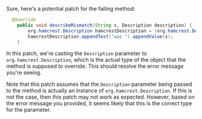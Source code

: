 Sure, here's a potential patch for the failing method:
```java
  @Override
    public void describeMismatch(String s, Description description) {
        org.hamcrest.Description hamcrestDescription = (org.hamcrest.Description) description;
        hamcrestDescription.appendText("was ").appendValue(s);
    }
```
In this patch, we're casting the `Description` parameter to `org.hamcrest.Description`, which is the actual type of the object that the method is supposed to override. This should resolve the error message you're seeing.

Note that this patch assumes that the `Description` parameter being passed to the method is actually an instance of `org.hamcrest.Description`. If this is not the case, then this patch may not work as expected. However, based on the error message you provided, it seems likely that this is the correct type for the parameter.